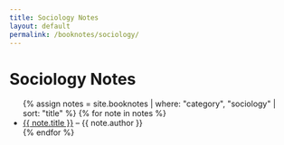 ```yaml
---
title: Sociology Notes
layout: default
permalink: /booknotes/sociology/
---
```


<h1>Sociology Notes</h1>

<ul>
{% assign notes = site.booknotes | where: "category", "sociology" | sort: "title" %}
{% for note in notes %}
  <li><a href="{{ note.url }}">{{ note.title }}</a> – {{ note.author }}</li>
{% endfor %}
</ul>
